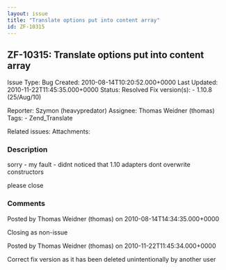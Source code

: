 ```yaml
---
layout: issue
title: "Translate options put into content array"
id: ZF-10315
---
```


ZF-10315: Translate options put into content array
--------------------------------------------------

 Issue Type: Bug Created: 2010-08-14T10:20:52.000+0000 Last Updated: 2010-11-22T11:45:35.000+0000 Status: Resolved Fix version(s): - 1.10.8 (25/Aug/10)
 
 Reporter:  Szymon (heavypredator)  Assignee:  Thomas Weidner (thomas)  Tags: - Zend\_Translate
 
 Related issues: 
 Attachments: 
### Description

sorry - my fault - didnt noticed that 1.10 adapters dont overwrite constructors

please close

 

 

### Comments

Posted by Thomas Weidner (thomas) on 2010-08-14T14:34:35.000+0000

Closing as non-issue

 

 

Posted by Thomas Weidner (thomas) on 2010-11-22T11:45:34.000+0000

Correct fix version as it has been deleted unintentionally by another user

 

 